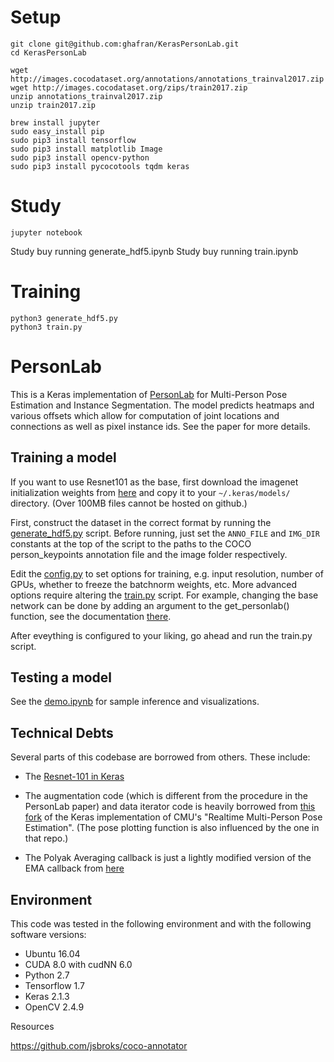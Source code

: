 # Setup

```
git clone git@github.com:ghafran/KerasPersonLab.git
cd KerasPersonLab

wget http://images.cocodataset.org/annotations/annotations_trainval2017.zip
wget http://images.cocodataset.org/zips/train2017.zip
unzip annotations_trainval2017.zip
unzip train2017.zip

brew install jupyter
sudo easy_install pip
sudo pip3 install tensorflow
sudo pip3 install matplotlib Image
sudo pip3 install opencv-python
sudo pip3 install pycocotools tqdm keras
```

# Study

```
jupyter notebook
```

Study buy running generate_hdf5.ipynb
Study buy running train.ipynb

# Training

```
python3 generate_hdf5.py 
python3 train.py
```

# PersonLab

This is a Keras implementation of [PersonLab](https://arxiv.org/abs/1803.08225) for Multi-Person Pose Estimation and Instance Segmentation.
The model predicts heatmaps and various offsets which allow for computation of joint locations and connections as well as pixel instance ids. See the paper for more details.


## Training a model

If you want to use Resnet101 as the base, first download the imagenet initialization weights from [here](https://drive.google.com/open?id=1ulygah5BTWjhSGGpN20-eYV5NAozdE8Z) and copy it to your `~/.keras/models/` directory. (Over 100MB files cannot be hosted on github.)

First, construct the dataset in the correct format by running the [generate_hdf5.py](generate_hdf5.py) script. Before running, just set the `ANNO_FILE` and `IMG_DIR` constants at the top of the script to the paths to the COCO person_keypoints annotation file and the image folder respectively.

Edit the [config.py](config.py) to set options for training, e.g. input resolution, number of GPUs, whether to freeze the batchnorm weights, etc. More advanced options require altering the [train.py](train.py) script. For example, changing the base network can be done by adding an argument to the get_personlab() function, see the documentation [there](model.py#L162).

After eveything is configured to your liking, go ahead and run the train.py script.

## Testing a model

See the [demo.ipynb](demo.ipynb) for sample inference and visualizations.

## Technical Debts
Several parts of this codebase are borrowed from others. These include:

* The [Resnet-101 in Keras](https://gist.github.com/flyyufelix/65018873f8cb2bbe95f429c474aa1294)

* The augmentation code (which is different from the procedure in the PersonLab paper) and data iterator code is heavily borrowed from [this fork](https://github.com/anatolix/keras_Realtime_Multi-Person_Pose_Estimation) of the Keras implementation of CMU's "Realtime Multi-Person Pose Estimation". (The pose plotting function is also influenced by the one in that repo.)

* The Polyak Averaging callback is just a lightly modified version of the EMA callback from [here](https://github.com/alno/kaggle-allstate-claims-severity/blob/master/keras_util.py)

## Environment
This code was tested in the following environment and with the following software versions:

* Ubuntu 16.04
* CUDA 8.0 with cudNN 6.0
* Python 2.7
* Tensorflow 1.7
* Keras 2.1.3
* OpenCV 2.4.9

Resources

https://github.com/jsbroks/coco-annotator